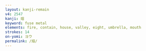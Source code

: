 ```yaml
---
layout: kanji-remain
v4: 2547
kanji: 熔
keyword: fuse metal
elements: fire, contain, house, valley, eight, umbrella, mouth
strokes: 14
on-yomi: ヨウ
permalink: /熔/
---
```






